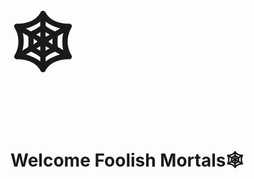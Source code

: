 <!DOCTYPE html>
<html>
<head>
    <meta charset="UTF-8">
</head>

<body>
    <h1 style="font-size:100px">&#128376;</h1>
    <h1>Welcome Foolish Mortals&#128376;</h1>
